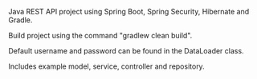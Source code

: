 Java REST API project using Spring Boot, Spring Security, Hibernate and Gradle.

Build project using the command "gradlew clean build".

Default username and password can be found in the DataLoader class.

Includes example model, service, controller and repository.